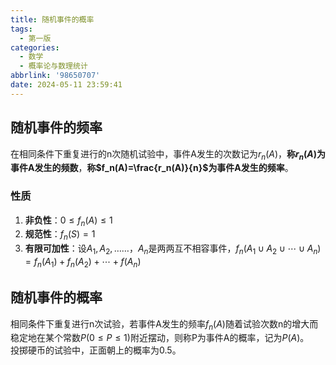 ```yaml
---
title: 随机事件的概率
tags:
  - 第一版
categories:
  - 数学
  - 概率论与数理统计
abbrlink: '98650707'
date: 2024-05-11 23:59:41
---
```


## 随机事件的频率

在相同条件下重复进行的n次随机试验中，事件A发生的次数记为$r_n(A)$，**称$r_n(A)$为事件A发生的频数**，**称$f_n(A)=\frac{r_n(A)}{n}$为事件A发生的频率**。

### 性质

1. **非负性**：$0\leq f_n(A)\leq 1$
2. **规范性**：$f_n(S)=1$
3. **有限可加性**：设$A_1, A_2, ……，A_n$是两两互不相容事件，$f_n(A_1∪A_2∪⋯∪A_n) =f_n(A_1)+f_n(A_2)+⋯+f(A_n)$

## 随机事件的概率

相同条件下重复进行n次试验，若事件A发生的频率$f_n(A)$随着试验次数n的增大而稳定地在某个常数$P(0\leq P\leq1)$附近摆动，则称P为事件A的概率，记为$P(A)$。  
投掷硬币的试验中，正面朝上的概率为$0.5$。
